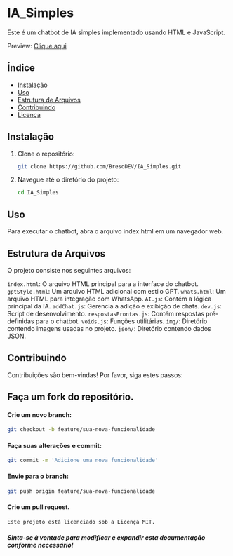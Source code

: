 # IA_Simples

Este é um chatbot de IA simples implementado usando HTML e JavaScript.

Preview: [Clique aqui](https://bresodev.github.io/IA_Simples/)

## Índice
- [Instalação](#instalação)
- [Uso](#uso)
- [Estrutura de Arquivos](#estrutura-de-arquivos)
- [Contribuindo](#contribuindo)
- [Licença](#licença)

## Instalação

1. Clone o repositório:
   ```bash
   git clone https://github.com/BresoDEV/IA_Simples.git
    ```
 
2. Navegue até o diretório do projeto:
   ```bash
   cd IA_Simples
   ```
 
## Uso
Para executar o chatbot, abra o arquivo index.html em um navegador web.

## Estrutura de Arquivos
O projeto consiste nos seguintes arquivos:

`index.html`: O arquivo HTML principal para a interface do chatbot.
`gptStyle.html`: Um arquivo HTML adicional com estilo GPT.
`whats.html`: Um arquivo HTML para integração com WhatsApp.
`AI.js`: Contém a lógica principal da IA.
`addChat.js`: Gerencia a adição e exibição de chats.
`dev.js`: Script de desenvolvimento.
`respostasProntas.js`: Contém respostas pré-definidas para o chatbot.
`voids.js`: Funções utilitárias.
`img/`: Diretório contendo imagens usadas no projeto.
`json/`: Diretório contendo dados JSON.

##  Contribuindo
Contribuições são bem-vindas! Por favor, siga estes passos:

##  Faça um fork do repositório.

#### Crie um novo branch:
 
```bash
git checkout -b feature/sua-nova-funcionalidade
```
#### Faça suas alterações e commit:
```bash
git commit -m 'Adicione uma nova funcionalidade'
``` 
#### Envie para o branch:
```bash
git push origin feature/sua-nova-funcionalidade
```
#### Crie um pull request.
```bash
Este projeto está licenciado sob a Licença MIT.
```
 
##### Sinta-se à vontade para modificar e expandir esta documentação conforme necessário!





